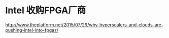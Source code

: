 # Intel 收购FPGA厂商 
http://www.theplatform.net/2015/07/29/why-hyperscalers-and-clouds-are-pushing-intel-into-fpgas/
